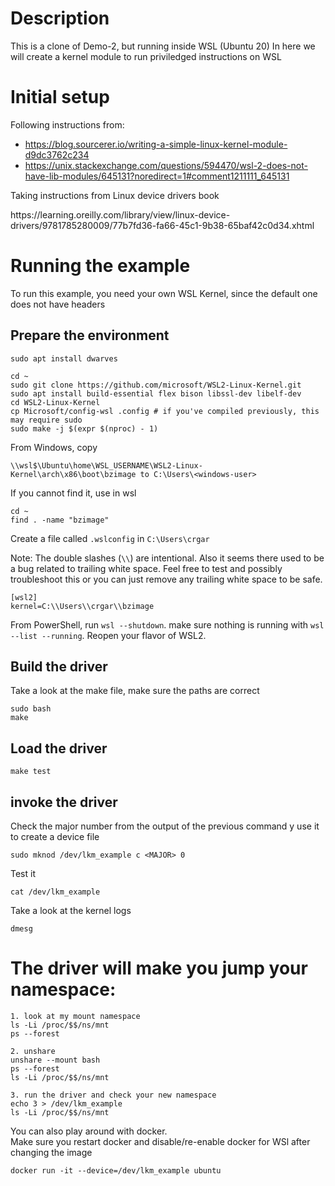 # Description

This is a clone of Demo-2, but running inside WSL (Ubuntu 20)
In here we will create a kernel module to run priviledged instructions on WSL

# Initial setup
Following instructions from:
* https://blog.sourcerer.io/writing-a-simple-linux-kernel-module-d9dc3762c234 
* https://unix.stackexchange.com/questions/594470/wsl-2-does-not-have-lib-modules/645131?noredirect=1#comment1211111_645131

Taking instructions from Linux device drivers book 
<p>https://learning.oreilly.com/library/view/linux-device-drivers/9781785280009/77b7fd36-fa66-45c1-9b38-65baf42c0d34.xhtml

# Running the example
To run this example, you need your own WSL Kernel, since the default one does not have headers

## Prepare the environment
```
sudo apt install dwarves

cd ~
sudo git clone https://github.com/microsoft/WSL2-Linux-Kernel.git
sudo apt install build-essential flex bison libssl-dev libelf-dev
cd WSL2-Linux-Kernel
cp Microsoft/config-wsl .config # if you've compiled previously, this may require sudo
sudo make -j $(expr $(nproc) - 1)
```
From Windows, copy 
```
\\wsl$\Ubuntu\home\WSL_USERNAME\WSL2-Linux-Kernel\arch\x86\boot\bzimage to C:\Users\<windows-user>
```

If you cannot find it, use in wsl
```
cd ~
find . -name "bzimage"
```

Create a file called `.wslconfig` in `C:\Users\crgar` <p>
Note: The double slashes (`\\`) are intentional. Also it seems there used to be a bug related to trailing white space. Feel free to test and possibly troubleshoot this or you can just remove any trailing white space to be safe.
```
[wsl2]
kernel=C:\\Users\\crgar\\bzimage
```

From PowerShell, run `wsl --shutdown`.
make sure nothing is running with `wsl --list --running`.
Reopen your flavor of WSL2.

## Build the driver
Take a look at the make file, make sure the paths are correct
```
sudo bash
make
```

## Load the driver
```
make test
```

## invoke the driver

Check the major number from the output of the previous command y use it to create a device file
```
sudo mknod /dev/lkm_example c <MAJOR> 0
```

Test it
```
cat /dev/lkm_example
```

Take a look at the kernel logs
```
dmesg
```

# The driver will make you jump your namespace:
```
1. look at my mount namespace
ls -Li /proc/$$/ns/mnt
ps --forest

2. unshare
unshare --mount bash
ps --forest
ls -Li /proc/$$/ns/mnt

3. run the driver and check your new namespace
echo 3 > /dev/lkm_example
ls -Li /proc/$$/ns/mnt
```

You can also play around with docker. <br />
Make sure you restart docker and disable/re-enable docker for WSl after changing the image <br />
```
docker run -it --device=/dev/lkm_example ubuntu
```